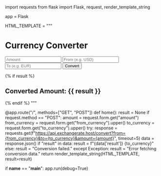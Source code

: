 import requests
from flask import Flask, request, render_template_string

app = Flask

HTML_TEMPLATE = """
<!DOCTYPE html>
<html lang="en">
<head>
    <meta charset="UTF-8">
    <title>Currency Converter</title>
</head>
<body>
    <h1>Currency Converter</h1>
    <form method="post">
        <input type="number" step="0.01" name="amount" placeholder="Amount" required>
        <input type="text" name="from_currency" placeholder="From (e.g. USD)" required>
        <input type="text" name="to_currency" placeholder="To (e.g. EUR)" required>
        <button type="submit">Convert</button>
    </form>
    {% if result %}
        <h2>Converted Amount: {{ result }}</h2>
    {% endif %}
</body>
</html>
"""

@app.route("/", methods=["GET", "POST"])
def home():
    result = None
    if request.method == "POST":
        amount = request.form.get("amount")
        from_currency = request.form.get("from_currency").upper()
        to_currency = request.form.get("to_currency").upper()
        try:
            response = requests.get(f"https://api.exchangerate.host/convert?from={from_currency}&to={to_currency}&amount={amount}", timeout=5)
            data = response.json()
            if "result" in data:
                result = f"{data['result']} {to_currency}"
            else:
                result = "Conversion failed."
        except Exception:
            result = "Error fetching conversion data."
    return render_template_string(HTML_TEMPLATE, result=result)

if __name__ == "__main__":
    app.run(debug=True)

